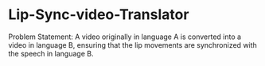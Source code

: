 # Lip-Sync-video-Translator

Problem Statement: A video originally in language A is converted into a video in language B, ensuring that the lip movements are synchronized with the speech in language B.
